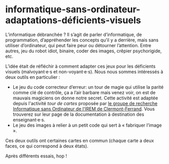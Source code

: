 # informatique-sans-ordinateur-adaptations-déficients-visuels

L’informatique débranchée ?
Il s’agit de parler d’informatique, de programmation, d’appréhender les concepts qu’il y a derrière, mais sans utiliser d’ordinateur, qui peut faire peur ou détourner l’attention.
Entre autres, jeu du robot idiot, binaire, coder des images, crêpier psychorigide, etc.

L’idée était de réfléchir à comment adapter ces jeux pour les déficients visuels (malvoyant·e·s et non-voyant·e·s). Nous nous sommes intéressés à deux outils en particulier :

* Le jeu du code correcteur d’erreur: un tour de magie qui utilise la parité comme clé de contrôle, ça a l’air barbare mais venez voir, on est de mauvais magiciens on donne notre secret. Cette activité est adaptée depuis l'activité *tour de cartes* proposée par [le groupe de recherche Informatique sans Ordinateur de l'IREM de Clermont-Ferrand](http://www.irem.univ-bpclermont.fr/Informatique-sans-Ordinateur). Vous trouverez sur leur page de la documentation à destination des enseignant·e·s.
* Le jeu des images à relier à un petit code qui sert à « fabriquer l’image ».

Ces deux outils ont certaines cartes en commun (chaque carte a deux faces, ce qui correspond à deux états).

Après différents essais, hop !
